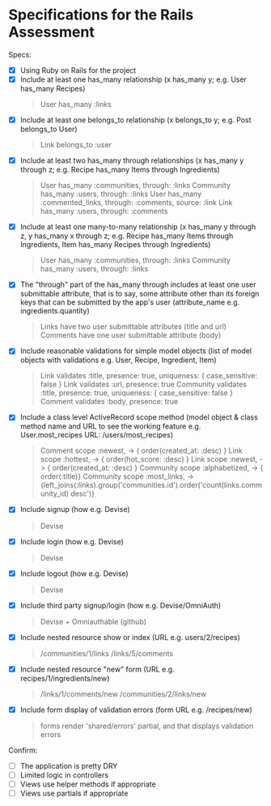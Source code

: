 # Specifications for the Rails Assessment

Specs:
- [x] Using Ruby on Rails for the project
- [x] Include at least one has_many relationship (x has_many y; e.g. User has_many Recipes)
    > User has_many :links
- [x] Include at least one belongs_to relationship (x belongs_to y; e.g. Post belongs_to User)
    > Link belongs_to :user
- [x] Include at least two has_many through relationships (x has_many y through z; e.g. Recipe has_many Items through Ingredients)
    > User has_many :communities, through: :links
    > Community has_many :users, through: :links
    > User has_many :commented_links, through: :comments, source: :link
    > Link has_many :users, through: :comments
- [x] Include at least one many-to-many relationship (x has_many y through z, y has_many x through z; e.g. Recipe has_many Items through Ingredients, Item has_many Recipes through Ingredients)
    > User has_many :communities, through: :links
    > Community has_many :users, through: :links
- [x] The "through" part of the has_many through includes at least one user submittable attribute, that is to say, some attribute other than its foreign keys that can be submitted by the app's user (attribute_name e.g. ingredients.quantity)
    > Links have two user submittable attributes (title and url)
    > Comments have one user submittable attribute (body)
- [x] Include reasonable validations for simple model objects (list of model objects with validations e.g. User, Recipe, Ingredient, Item)
    > Link validates :title, presence: true, uniqueness: { case_sensitive: false }
    > Link validates :url, presence: true
    > Community validates :title, presence: true, uniqueness: { case_sensitive: false }
    > Comment validates :body, presence: true
- [x] Include a class level ActiveRecord scope method (model object & class method name and URL to see the working feature e.g. User.most_recipes URL: /users/most_recipes)
    > Comment scope :newest, -> { order(created_at: :desc) }
    > Link scope :hottest, -> { order(hot_score: :desc) }
    > Link scope :newest, -> { order(created_at: :desc) }
    > Community scope :alphabetized, -> { order(:title)}
    > Community scope :most_links, -> {left_joins(:links).group('communities.id').order('count(links.community_id) desc')}
- [x] Include signup (how e.g. Devise)
    > Devise
- [x] Include login (how e.g. Devise)
    > Devise
- [x] Include logout (how e.g. Devise)
    > Devise
- [x] Include third party signup/login (how e.g. Devise/OmniAuth)
    > Devise + Omniauthable (github)
- [x] Include nested resource show or index (URL e.g. users/2/recipes)
    > /communities/1/links
    > /links/5/comments
- [x] Include nested resource "new" form (URL e.g. recipes/1/ingredients/new)
    > /links/1/comments/new
    > /communities/2/links/new
- [x] Include form display of validation errors (form URL e.g. /recipes/new)
    > forms render 'shared/errors' partial, and that displays validation errors

Confirm:
- [ ] The application is pretty DRY
- [ ] Limited logic in controllers
- [ ] Views use helper methods if appropriate
- [ ] Views use partials if appropriate